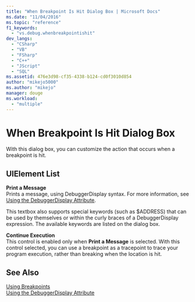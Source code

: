 ```yaml
---
title: "When Breakpoint Is Hit Dialog Box | Microsoft Docs"
ms.date: "11/04/2016"
ms.topic: "reference"
f1_keywords: 
  - "vs.debug.whenbreakpointishit"
dev_langs: 
  - "CSharp"
  - "VB"
  - "FSharp"
  - "C++"
  - "JScript"
  - "SQL"
ms.assetid: 476e3d98-cf35-4338-b124-cd0f3010d854
author: "mikejo5000"
ms.author: "mikejo"
manager: douge
ms.workload: 
  - "multiple"
---
```

# When Breakpoint Is Hit Dialog Box
With this dialog box, you can customize the action that occurs when a breakpoint is hit.  
  
## UIElement List  
 **Print a Message**  
 Prints a message, using DebuggerDisplay syntax. For more information, see [Using the DebuggerDisplay Attribute](../debugger/using-the-debuggerdisplay-attribute.md).  
  
 This textbox also supports special keywords (such as $ADDRESS) that can be used by themselves or within the curly braces of a DebuggerDisplay expression. The available keywords are listed on the dialog box.  
  
 **Continue Execution**  
 This control is enabled only when **Print a Message** is selected. With this control selected, you can use a breakpoint as a tracepoint to trace your program execution, rather than breaking when the location is hit.  
  
## See Also  
 [Using Breakpoints](../debugger/using-breakpoints.md)   
 [Using the DebuggerDisplay Attribute](../debugger/using-the-debuggerdisplay-attribute.md)